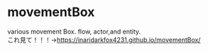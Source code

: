 # movementBox
various movement Box. flow, actor,and entity.  
これ見て！！！→https://inaridarkfox4231.github.io/movementBox/
